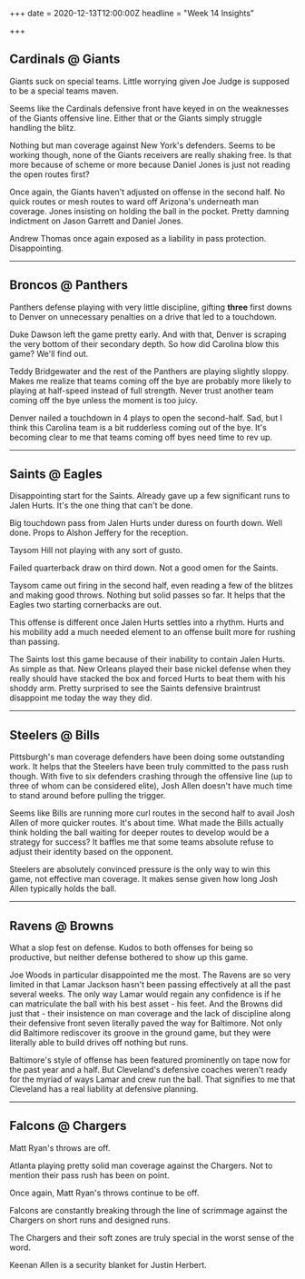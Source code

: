 +++
date = 2020-12-13T12:00:00Z
headline = "Week 14 Insights"

+++
## Cardinals @ Giants

Giants suck on special teams. Little worrying given Joe Judge is supposed to be a special teams maven.

Seems like the Cardinals defensive front have keyed in on the weaknesses of the Giants offensive line. Either that or the Giants simply struggle handling the blitz.

Nothing but man coverage against New York's defenders. Seems to be working though, none of the Giants receivers are really shaking free. Is that more because of scheme or more because Daniel Jones is just not reading the open routes first?

Once again, the Giants haven't adjusted on offense in the second half. No quick routes or mesh routes to ward off Arizona's underneath man coverage. Jones insisting on holding the ball in the pocket. Pretty damning indictment on Jason Garrett and Daniel Jones.

Andrew Thomas once again exposed as a liability in pass protection. Disappointing.

***

## Broncos @ Panthers

Panthers defense playing with very little discipline, gifting **three** first downs to Denver on unnecessary penalties on a drive that led to a touchdown.

Duke Dawson left the game pretty early. And with that, Denver is scraping the very bottom of their secondary depth. So how did Carolina blow this game? We'll find out.

Teddy Bridgewater and the rest of the Panthers are playing slightly sloppy. Makes me realize that teams coming off the bye are probably more likely to playing at half-speed instead of full strength. Never trust another team coming off the bye unless the moment is too juicy.

Denver nailed a touchdown in 4 plays to open the second-half. Sad, but I think this Carolina team is a bit rudderless coming out of the bye. It's becoming clear to me that teams coming off byes need time to rev up.

***

## Saints @ Eagles

Disappointing start for the Saints. Already gave up a few significant runs to Jalen Hurts. It's the one thing that can't be done.

Big touchdown pass from Jalen Hurts under duress on fourth down. Well done. Props to Alshon Jeffery for the reception.

Taysom Hill not playing with any sort of gusto.

Failed quarterback draw on third down. Not a good omen for the Saints.

Taysom came out firing in the second half, even reading a few of the blitzes and making good throws. Nothing but solid passes so far. It helps that the Eagles two starting cornerbacks are out.

This offense is different once Jalen Hurts settles into a rhythm. Hurts and his mobility add a much needed element to an offense built more for rushing than passing.

The Saints lost this game because of their inability to contain Jalen Hurts. As simple as that. New Orleans played their base nickel defense when they really should have stacked the box and forced Hurts to beat them with his shoddy arm. Pretty surprised to see the Saints defensive braintrust disappoint me today the way they did.

***

## Steelers @ Bills

Pittsburgh's man coverage defenders have been doing some outstanding work. It helps that the Steelers have been truly committed to the pass rush though. With five to six defenders crashing through the offensive line (up to three of whom can be considered elite), Josh Allen doesn't have much time to stand around before pulling the trigger.

Seems like Bills are running more curl routes in the second half to avail Josh Allen of more quicker routes. It's about time. What made the Bills actually think holding the ball waiting for deeper routes to develop would be a strategy for success? It baffles me that some teams absolute refuse to adjust their identity based on the opponent.

Steelers are absolutely convinced pressure is the only way to win this game, not effective man coverage. It makes sense given how long Josh Allen typically holds the ball.

***

## Ravens @ Browns

What a slop fest on defense. Kudos to both offenses for being so productive, but neither defense bothered to show up this game.

Joe Woods in particular disappointed me the most. The Ravens are so very limited in that Lamar Jackson hasn't been passing effectively at all the past several weeks. The only way Lamar would regain any confidence is if he can matriculate the ball with his best asset - his feet. And the Browns did just that - their insistence on man coverage and the lack of discipline along their defensive front seven literally paved the way for Baltimore. Not only did Baltimore rediscover its groove in the ground game, but they were literally able to build drives off nothing but runs.

Baltimore's style of offense has been featured prominently on tape now for the past year and a half. But Cleveland's defensive coaches weren't ready for the myriad of ways Lamar and crew run the ball. That signifies to me that Cleveland has a real liability at defensive planning.

***

## Falcons @ Chargers

Matt Ryan's throws are off.

Atlanta playing pretty solid man coverage against the Chargers. Not to mention their pass rush has been on point.

Once again, Matt Ryan's throws continue to be off.

Falcons are constantly breaking through the line of scrimmage against the Chargers on short runs and designed runs.

The Chargers and their soft zones are truly special in the worst sense of the word.

Keenan Allen is a security blanket for Justin Herbert.